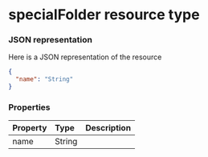 # specialFolder resource type



### JSON representation

Here is a JSON representation of the resource

```json
{
  "name": "String"
}

```
### Properties
| Property	   | Type	|Description|
|:---------------|:--------|:----------|
|name|String||
